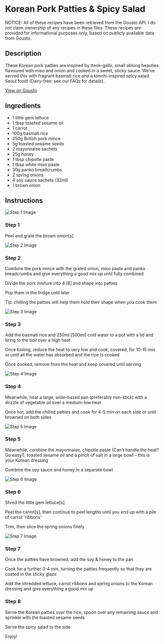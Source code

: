 # Korean Pork Patties & Spicy Salad

NOTICE: All of these recipes have been retrieved from the Gousto API. I do not claim ownership of any recipes in these files. These recipes are provided for informational purposes only, based on publicly available data from Gousto.

## Description

These Korean pork patties are inspired by tteok-galbi, small oblong beauties flavoured with miso and onion and cooked in a sweet, sticky sauce. We've served this with fragrant basmati rice and a kimchi-inspired spicy salad. Seoul food! (Dairy-free: see our FAQs for details).

[View on Gousto](https://www.gousto.co.uk/recipes/cookbook/korean-pork-patties-spicy-salad)

## Ingredients

- 1 little gem lettuce
- 1 tbsp toasted sesame oil
- 1 carrot
- 100g basmati rice
- 250g British pork mince
- 5g toasted sesame seeds
- 2 mayonnaise sachets
- 25g honey
- 1 tbsp chipotle paste 
- 1 tbsp white miso paste
- 30g panko breadcrumbs
- 2 spring onions
- 4 soy sauce sachets (32ml)
- 1 brown onion

## Instructions

![Step 1 Image](https://production-media.gousto.co.uk/cms/recipe-step-image/1167.-step-1-x200.jpg)

### Step 1

Peel and grate the&nbsp;brown onion<span class="text-danger">[s]</span>

![Step 2 Image](https://production-media.gousto.co.uk/cms/recipe-step-image/1167.-step-2-x200.jpg)

### Step 2

Combine the pork mince with the grated onion, miso paste and panko breadcrumbs and give everything a good mix up until fully combined


Divide the pork mixture into 4 <span class="text-danger">[8]</span>&nbsp;and shape into&nbsp;patties&nbsp;


Pop them in the fridge until later


Tip: chilling the patties will help them hold their shape when you cook them

![Step 3 Image](https://production-media.gousto.co.uk/cms/recipe-step-image/1167.-step-3-x200.jpg)

### Step 3

Add the basmati rice and 250ml<span class="text-danger"> [500ml]</span> cold water to a pot with a lid and bring to the boil over a high heat


Once boiling, reduce the heat to very low and cook, covered, for 10-15 min or until all the water has absorbed and the rice is cooked


Once cooked, remove from the heat and keep covered until serving

![Step 4 Image](https://production-media.gousto.co.uk/cms/recipe-step-image/1167.-step-4-x200.jpg)

### Step 4

Meanwhile, heat a large, wide-based pan (preferably non-stick) with a drizzle of vegetable oil over a medium-low heat


Once hot, add the chilled patties and cook for 4-5 min on each side or until browned on both sides

![Step 5 Image](https://production-media.gousto.co.uk/cms/recipe-step-image/1167.-step-5-x200.jpg)

### Step 5

Meanwhile, combine the mayonnaise, chipotle paste (Can't handle the heat? Go easy!), toasted sesame oil and a pinch of salt in a large bowl &ndash; this is your Korean dressing


Combine the soy sauce and honey in a separate bowl

![Step 6 Image](https://production-media.gousto.co.uk/cms/recipe-step-image/1167.-step-6-x200.jpg)

### Step 6

Shred the little gem lettuce<span class="text-danger">[s]</span>


Peel the carrot<span class="text-danger">[s]</span>, then continue to peel lengths until you end up with a pile of carrot 'ribbons'


Trim, then slice the spring onions finely

![Step 7 Image](https://production-media.gousto.co.uk/cms/recipe-step-image/1167.-step-7-x200.jpg)

### Step 7

Once the patties&nbsp;have browned, add the soy &amp; honey&nbsp;to the pan


Cook for a further 3-4 min, turning the patties frequently so that they are coated in the sticky glaze


Add the shredded lettuce, carrot ribbons and spring onions to the Korean dressing and give everything a good mix up

### Step 8

Serve the Korean patties over the rice, spoon over any remaining sauce and sprinkle with the toasted sesame seeds


Serve the spicy&nbsp;salad to the side


Enjoy!


